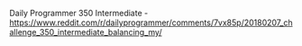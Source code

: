 Daily Programmer
350 Intermediate - https://www.reddit.com/r/dailyprogrammer/comments/7vx85p/20180207_challenge_350_intermediate_balancing_my/
